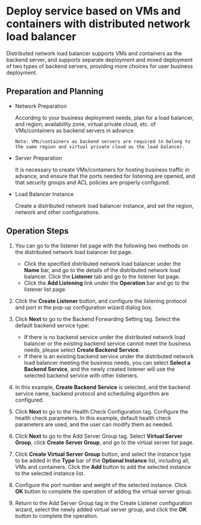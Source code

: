 # Deploy service based on VMs and containers with distributed network load balancer

Distributed network load balancer supports VMs and containers as the backend server, and supports separate deployment and mixed deployment of two types of backend servers, providing more choices for user business deployment.
## Preparation and Planning

- Network Preparation

  According to your business deployment needs, plan for a load balancer, and region, availability zone, virtual private cloud, etc. of VMs/containers as backend servers in advance.
  
      Note: VMs/containers as backend servers are required to belong to the same region and virtual private cloud as the load balancer.
    
- Server Preparation

  It is necessary to create VMs/containers for hosting business traffic in advance, and ensure that the ports needed for listening are opened, and that security groups and ACL policies are properly configured.
  
- Load Balancer Instance

  Create a distributed network load balancer instance, and set the region, network and other configurations.
  
## Operation Steps
1. You can go to the listener list page with the following two methods on the distributed network load balancer list page.

   - Click the specified distributed network load balancer under the **Name** bar, and go to the details of the distributed network load balancer. Click the **Listener** tab and go to the listener list page.
   - Click the **Add Listening** link under the **Operation** bar and go to the listener list page.
   
2. Click the **Create Listener** button, and configure the listening protocol and port in the pop-up configuration wizard dialog box.

3. Click **Next** to go to the Backend Forwarding Setting tag. Select the default backend service type:

   - If there is no backend service under the distributed network load balancer or the existing backend service cannot meet the business needs, please select **Create Backend Service**.
   - If there is an existing backend service under the distributed network load balancer meeting the business needs, you can select **Select a Backend Service**, and the newly created listener will use the selected backend service with other listeners.
   
4. In this example, **Create Backend Service** is selected, and the backend service name, backend protocol and scheduling algorithm are configured.

5. Click **Next** to go to the Health Check Configuration tag. Configure the health check parameters. In this example, default health check parameters are used, and the user can modify them as needed.

6. Click **Next** to go to the Add Server Group tag. Select **Virtual Server Group**, click **Create Server Group**, and go to the virtual server list page.

7. Click **Create Virtual Server Group** button, and select the instance type to be added in the **Type** bar of the **Optional Instance** list, including all, VMs and containers. Click the **Add** button to add the selected instance to the selected instance list.

8. Configure the port number and weight of the selected instance. Click **OK** button to complete the operation of adding the virtual server group.

9. Return to the Add Server Group tag in the Create Listener configuration wizard, select the newly added virtual server group, and click the **OK** button to complete the operation.



